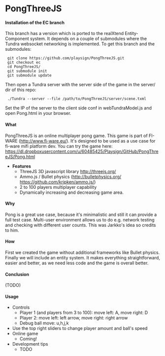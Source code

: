 PongThreeJS
===========

#### Installation of the EC branch

This branch has a version which is ported to the realXtend Entity-Component system. It depends on a couple of submodules where the Tundra websocket networking is implemented. To get this branch and the submodules:

     git clone https://github.com/playsign/PongThreeJS.git
     git checkout ec
     cd PongThreeJS/
     git submodule init
     git submodule update

Then open a Tundra server with the server side of the game in the server/ dir of this repo:

     ./Tundra --server --file /path/to/PongThreeJS/server/scene.txml

Set the IP of the server to the client side conf in webTundraModel.js and open Pong.html in your browser.

#### What

PongThreeJS is an online multiplayer pong game. This game is part of FI-WARE (http://www.fi-ware.eu/).  It's designed to be used as a use case for fi-ware mifi platform dev.
You can try the game here: https://dl.dropboxusercontent.com/u/60485425/Playsign/GitHub/PongThreeJS/Pong.html

* **Features**
  - ThreeJS 3D javascript library http://threejs.org/
  - Ammo.js / Bullet physics (http://bulletphysics.org/ https://github.com/kripken/ammo.js/)
  - 2 to 100 players multiplayer capability
  - Dynamically increasing and decreasing game area.

#### Why

Pong is a great use case, because it's minimalistic and still it can provide a full test case. Multi-user environment allows us to do e.g. network testing and checking with different user counts. This was Jarkko's idea so credits to him.

#### How

First we created the game without additional frameworks like Bullet physics. Finally we will include an entity system. It makes everything straightforward, easier and better, as we need less code and the game is overall better.

#### Conclusion

(TODO)

#### Usage

- Controls
  - Player 1 (and players from 3 to 100): move left: A, move right: D
  - Player 2: move left: left arrow, move right: right arrow
  - Debug ball move: u,h,j,k
- Use the top right sliders to change player amount and ball's speed
- Online game
  - Coming!
- Development tips
  - TODO 
